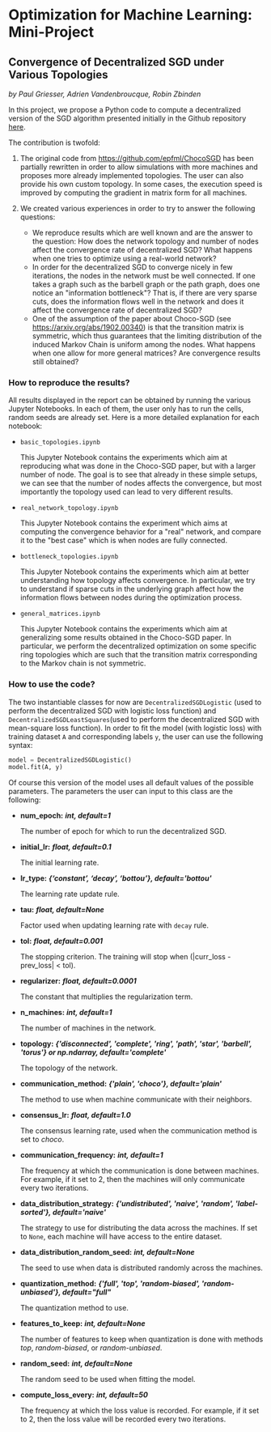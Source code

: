 # Optimization for Machine Learning: Mini-Project

## Convergence of Decentralized SGD under Various Topologies
*by Paul Griesser, Adrien Vandenbroucque, Robin Zbinden*

In this project, we propose a Python code to compute a decentralized version of the SGD algorithm presented initially in the Github repository [here](https://github.com/epfml/ChocoSGD).

The contribution is twofold:

1) The original code from https://github.com/epfml/ChocoSGD has been partially rewritten in order to allow simulations with more machines and proposes more already implemented topologies. The user can also provide his own custom topology. In some cases, the execution speed is improved by computing the gradient in matrix form for all machines.

2) We created various experiences in order to try to answer the following questions:
    - We reproduce results which are well known and are the answer to the question: How does the network topology and number of nodes affect the convergence rate of decentralized SGD? What happens when one tries to optimize using a real-world network?
    - In order for the decentralized SGD to converge nicely in few iterations, the nodes in the network must be well connected. If one takes a graph such as the barbell graph or the path graph, does one notice an "information bottleneck"? That is, if there are very sparse cuts, does the information flows well in the network and does it affect the convergence rate of decentralized SGD?
    - One of the assumption of the paper about Choco-SGD (see https://arxiv.org/abs/1902.00340) is that the transition matrix is symmetric, which thus guarantees that the limiting distribution of the induced Markov Chain is uniform among the nodes. What happens when one allow for more general matrices? Are convergence results still obtained?

### How to reproduce the results?

All results displayed in the report can be obtained by running the various Jupyter Notebooks. In each of them, the user only has to run the cells, random seeds are already set. Here is a more detailed explanation for each notebook:

- `basic_topologies.ipynb`
    
    This Jupyter Notebook contains the experiments which aim at reproducing what was done in the Choco-SGD paper, but with a larger number of node. The goal is to see that already in these simple setups, we can see that the number of nodes affects the convergence, but most importantly the topology used can lead to very different results.
 
 - `real_network_topology.ipynb`
 
    This Jupyter Notebook contains the experiment which aims at computing the convergence behavior for a "real" network, and compare it to the "best case" which is when nodes are fully connected.
 
 - `bottleneck_topologies.ipynb`
 
    This Jupyter Notebook contains the experiments which aim at better understanding how topology affects convergence. In particular, we try to understand if sparse cuts in the underlying graph affect how the information flows between nodes during the optimization process.
    
 - `general_matrices.ipynb`
 
    This Jupyter Notebook contains the experiments which aim at generalizing some results obtained in the Choco-SGD paper. In particular, we perform the decentralized optimization on some specific ring topologies which are such that the transition matrix corresponding to the Markov chain is not symmetric.

### How to use the code?

The two instantiable classes for now are `DecentralizedSGDLogistic` (used to perform the decentralized SGD with logistic loss function) and `DecentralizedSGDLeastSquares`(used to perform the decentralized SGD with mean-square loss function). 
In order to fit the model (with logistic loss) with training dataset `A` and corresponding labels `y`, the user can use the following syntax:

```python
model = DecentralizedSGDLogistic()
model.fit(A, y)
```

Of course this version of the model uses all default values of the possible parameters. The parameters the user can input to this class are the following:

- **num_epoch:** ***int, default=1***

    The number of epoch for which to run the decentralized SGD.
    
- **initial_lr:** ***float, default=0.1***

    The initial learning rate.
    
- **lr_type:** ***{‘constant’, ‘decay’, ‘bottou’}, default='bottou'***

    The learning rate update rule.
    
    
- **tau:** ***float, default=None***
    
    Factor used when updating learning rate with `decay` rule.
    
- **tol:** ***float, default=0.001***

    The stopping criterion. The training will stop when (|curr_loss - prev_loss| < tol). 
    
- **regularizer:** ***float, default=0.0001***

    The constant that multiplies the regularization term.
    
- **n_machines:** ***int, default=1***

    The number of machines in the network.
    
- **topology:** ***{'disconnected', 'complete', 'ring', 'path', 'star', 'barbell', 'torus'} or np.ndarray, default='complete'***

    The topology of the network.
    
- **communication_method:** ***{'plain', 'choco'}, default='plain'***

    The method to use when machine communicate with their neighbors.
    
- **consensus_lr:** ***float, default=1.0***

    The consensus learning rate, used when the communication method is set to *choco*.
    
- **communication_frequency:** ***int, default=1***

    The frequency at which the communication is done between machines. For example, if it set to 2, then the machines will only communicate every two iterations.
    
- **data_distribution_strategy:** ***{'undistributed', 'naive', 'random', 'label-sorted'}, default='naive'***

    The strategy to use for distributing the data across the machines. If set to `None`, each machine will have access to the entire dataset. 
    
- **data_distribution_random_seed:** ***int, default=None***
    
    The seed to use when data is distributed randomly across the machines.
    
- **quantization_method:** ***{'full', 'top', 'random-biased', 'random-unbiased'}, default="full"***

    The quantization method to use.
    
- **features_to_keep:** ***int, default=None***

    The number of features to keep when quantization is done with methods *top*, *random-biased*, or *random-unbiased*.
    
- **random_seed:** ***int, default=None***

    The random seed to be used when fitting the model.
    
- **compute_loss_every:** ***int, default=50***

    The frequency at which the loss value is recorded. For example, if it set to 2, then the loss value will be recorded every two iterations.
